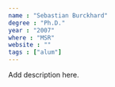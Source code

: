 ```yaml
---
name : "Sebastian Burckhard"
degree : "Ph.D."
year : "2007"
where : "MSR"
website : ""
tags : ["alum"]
---
```

Add description here.

